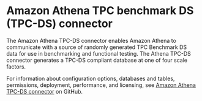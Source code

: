 # Amazon Athena TPC benchmark DS \(TPC\-DS\) connector<a name="athena-prebuilt-data-connectors-tpcds"></a>

The Amazon Athena TPC\-DS connector enables Amazon Athena to communicate with a source of randomly generated TPC Benchmark DS data for use in benchmarking and functional testing\. The Athena TPC\-DS connector generates a TPC\-DS compliant database at one of four scale factors\.

For information about configuration options, databases and tables, permissions, deployment, performance, and licensing, see [Amazon Athena TPC\-DS connector](https://github.com/awslabs/aws-athena-query-federation/tree/master/athena-tpcds) on GitHub\.
